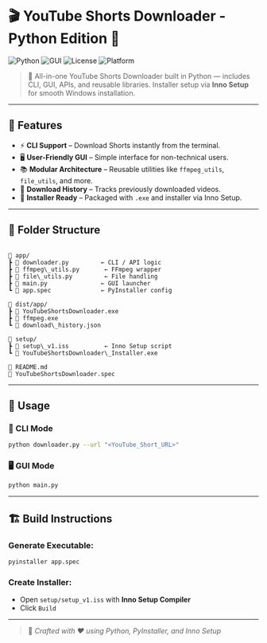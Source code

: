 # 🎬 YouTube Shorts Downloader - Python Edition 🐍

![Python](https://img.shields.io/badge/Python-3.10+-blue?logo=python&logoColor=white)
![GUI](https://img.shields.io/badge/GUI-Tkinter-green?style=flat-square&logo=windows95)
![License](https://img.shields.io/github/license/yourusername/yourrepo?style=flat-square)
![Platform](https://img.shields.io/badge/Platform-Windows-lightgrey?logo=windows&style=flat-square)

> 🎉 All-in-one YouTube Shorts Downloader built in Python — includes CLI, GUI, APIs, and reusable libraries. Installer setup via **Inno Setup** for smooth Windows installation.

---

## 🧩 Features

- ⚡ **CLI Support** – Download Shorts instantly from the terminal.
- 🖥️ **User-Friendly GUI** – Simple interface for non-technical users.
- 📚 **Modular Architecture** – Reusable utilities like `ffmpeg_utils`, `file_utils`, and more.
- 📜 **Download History** – Tracks previously downloaded videos.
- 🧱 **Installer Ready** – Packaged with `.exe` and installer via Inno Setup.

---

## 📁 Folder Structure

```

📁 app/
┣ 📄 downloader.py         ← CLI / API logic
┣ 📄 ffmpeg\_utils.py       ← FFmpeg wrapper
┣ 📄 file\_utils.py         ← File handling
┣ 📄 main.py               ← GUI launcher
┗ 📄 app.spec              ← PyInstaller config

📁 dist/app/
┣ 📄 YouTubeShortsDownloader.exe
┣ 📄 ffmpeg.exe
┗ 📄 download\_history.json

📁 setup/
┣ 📄 setup\_v1.iss          ← Inno Setup script
┗ 📄 YouTubeShortsDownloader\_Installer.exe

📄 README.md
📄 YouTubeShortsDownloader.spec

````

---

## 🚀 Usage

### 🔧 CLI Mode

```bash
python downloader.py --url "<YouTube_Short_URL>"
````

### 🖥️ GUI Mode

```bash
python main.py
```

---

## 🏗️ Build Instructions

### Generate Executable:

```bash
pyinstaller app.spec
```

### Create Installer:

* Open `setup/setup_v1.iss` with **Inno Setup Compiler**
* Click `Build`

---

> 🔗 *Crafted with ❤️ using Python, PyInstaller, and Inno Setup*

